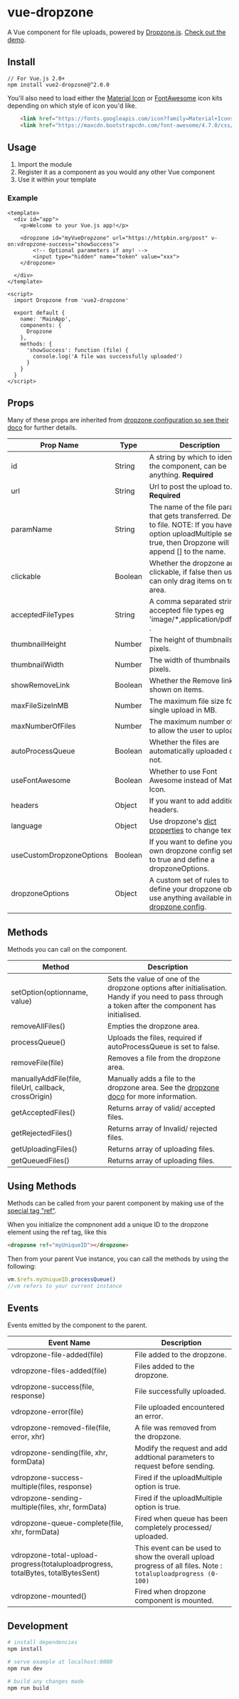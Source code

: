 # vue-dropzone

A Vue component for file uploads, powered by [Dropzone.js](http://www.dropzonejs.com/). [Check out the demo](https://rowanwins.github.io/vue-dropzone/dist/index.html).

## Install
````
// For Vue.js 2.0+
npm install vue2-dropzone@^2.0.0
````
You'll also need to load either the [Material Icon](https://material.io/icons/) or [FontAwesome](http://fontawesome.io/) icon kits depending on which style of icon you'd like.
````html
    <link href="https://fonts.googleapis.com/icon?family=Material+Icons" rel="stylesheet">
    <link href="https://maxcdn.bootstrapcdn.com/font-awesome/4.7.0/css/font-awesome.min.css" rel="stylesheet">
````

## Usage
1. Import the module
2. Register it as a component as you would any other Vue component
3. Use it within your template

### Example
````vue
<template>
  <div id="app">
    <p>Welcome to your Vue.js app!</p>

    <dropzone id="myVueDropzone" url="https://httpbin.org/post" v-on:vdropzone-success="showSuccess">
        <!-- Optional parameters if any! -->
        <input type="hidden" name="token" value="xxx">
    </dropzone>

  </div>
</template>

<script>
  import Dropzone from 'vue2-dropzone'

  export default {
    name: 'MainApp',
    components: {
      Dropzone
    },
    methods: {
      'showSuccess': function (file) {
        console.log('A file was successfully uploaded')
      }
    }
  }
</script>
````

## Props
Many of these props are inherited from [dropzone configuration so see their doco](http://www.dropzonejs.com/#configuration-options) for further details.

| Prop Name | Type | Description |
|----------|------|--------------|
| id | String | A string by which to identify the component, can be anything. **Required**|
| url | String | Url to post the upload to. **Required**|
| paramName | String | The name of the file param that gets transferred. Defaults to file. NOTE: If you have the option uploadMultiple set to true, then Dropzone will append [] to the name.|
| clickable | Boolean | Whether the dropzone area is clickable, if false then users can only drag items on to the area.|
| acceptedFileTypes | String | A comma separated string of accepted file types eg 'image/*,application/pdf,.psd' .|
| thumbnailHeight | Number | The height of thumbnails in pixels.|
| thumbnailWidth | Number | The width of thumbnails in pixels.|
| showRemoveLink | Boolean | Whether the Remove link is shown on items.|
| maxFileSizeInMB | Number |The maximum file size for a single upload in MB.|
| maxNumberOfFiles | Number | The maximum number of files to allow the user to upload.|
| autoProcessQueue | Boolean | Whether the files are automatically uploaded or not.|
| useFontAwesome | Boolean | Whether to use Font Awesome instead of Material Icon.|
| headers | Object | If you want to add additional headers.|
| language | Object | Use dropzone's [dict properties](http://www.dropzonejs.com/#config-dictDefaultMessage) to change texts. |
| useCustomDropzoneOptions | Boolean | If you want to define your own dropzone config set this to true and define a dropzoneOptions.|
| dropzoneOptions | Object | A custom set of rules to define your dropzone object, use anything available in the [dropzone config](http://www.dropzonejs.com/#configuration-options).|

## Methods
Methods you can call on the component.

| Method | Description |
|------------|-------------|
| setOption(optionname, value) | Sets the value of one of the dropzone options after initialisation. Handy if you need to pass through a token after the component has initialised. |
| removeAllFiles() | Empties the dropzone area.|
| processQueue() | Uploads the files, required if autoProcessQueue is set to false.|
| removeFile(file) | Removes a file from the dropzone area.|
| manuallyAddFile(file, fileUrl, callback, crossOrigin) | Manually adds a file to the dropzone area. See the [dropzone doco](https://github.com/enyo/dropzone/wiki/FAQ#how-to-show-files-already-stored-on-server) for more information. |
| getAcceptedFiles() | Returns array of valid/ accepted files. |
| getRejectedFiles() | Returns array of Invalid/ rejected files. |
| getUploadingFiles() | Returns array of uploading files. |
| getQueuedFiles() | Returns array of uploading files. |


## Using Methods
Methods can be called from your parent component by making use of the <a href="https://vuejs.org/v2/api/#ref">special tag "ref"</a>.

When you initialize the compnonent add a unique ID to the dropzone element using the ref tag, like this

```html
<dropzone ref="myUniqueID"></dropzone>
```
Then from your parent Vue instance, you can call the methods by using the following:

```javascript
vm.$refs.myUniqueID.processQueue()
//vm refers to your current instance
```

## Events
Events emitted by the component to the parent.

| Event Name | Description |
|------------|-------------|
| vdropzone-file-added(file) | File added to the dropzone.|
| vdropzone-files-added(file) | Files added to the dropzone.|
| vdropzone-success(file, response) | File successfully uploaded.|
| vdropzone-error(file) | File uploaded encountered an error.|
| vdropzone-removed-file(file, error, xhr) | A file was removed from the dropzone.|
| vdropzone-sending(file, xhr, formData) | Modify the request and add addtional parameters to request before sending.|
| vdropzone-success-multiple(files, response) | Fired if the uploadMultiple option is true.|
| vdropzone-sending-multiple(files, xhr, formData) | Fired if the uploadMultiple option is true.|
| vdropzone-queue-complete(file, xhr, formData) | Fired when queue has been completely processed/ uploaded.|
| vdropzone-total-upload-progress(totaluploadprogress, totalBytes, totalBytesSent) | This event can be used to show the overall upload progress of all files. Note : `totaluploadprogress (0-100)`|
| vdropzone-mounted() | Fired when dropzone component is mounted. |


## Development

``` bash
# install dependencies
npm install

# serve example at localhost:8080
npm run dev

# build any changes made
npm run build
```
